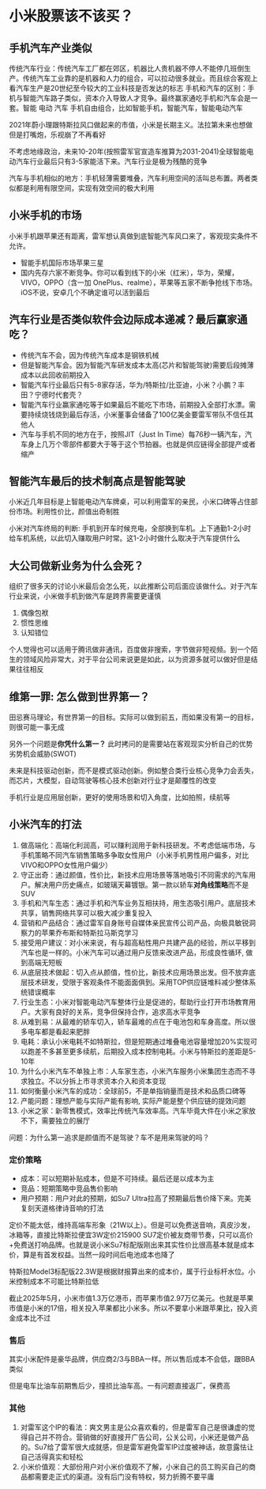 # 小米股票该不该买？

## 手机汽车产业类似
传统汽车行业：传统汽车工厂都在郊区，机器比人贵机器不停人不能停几班倒生产。传统汽车工业靠的是机器和人力的组合，可以拉动很多就业。而且综合客观上看汽车生产是20世纪至今较大的工业科技是否发达的标志
手机和汽车的区别：手机与智能汽车路子类似，资本介入导致人才竞争。最终赢家通吃手机和汽车会是一套。智能 电动 汽车 手机自由组合，比如智能手机，智能汽车，智能电动汽车

2021年蔚小理跟特斯拉风口做起来的市值，小米是长期主义。法拉第未来也想做但是打嘴炮，乐视崩了不再看好

不考虑地缘政治，未来10-20年(按照雷军官宣造车推算为2031-2041)全球智能电动汽车行业最后只有3-5家能活下来。汽车行业是极为残酷的竞争

汽车与手机相似的地方：手机轻薄需要堆叠，汽车利用空间的活叫总布置。两者类似都是利用有限空间，实现有效空间的极大利用

## 小米手机的市场
小米手机跟苹果还有距离，雷军想认真做到底智能汽车风口来了，客观现实条件不允许。

- 智能手机国际市场苹果三星
- 国内先存六家不断竞争。你可以看到线下的小米（红米），华为，荣耀，VIVO，OPPO（含一加 OnePlus、realme），苹果等五家不断争抢线下市场。iOS不说，安卓几个不确定谁可以活到最后

## 汽车行业是否类似软件会边际成本递减？最后赢家通吃？ 
- 传统汽车不会，因为传统汽车成本是钢铁机械
- 但是智能汽车会。因为智能汽车研发成本太高(芯片和智能驾驶)需要后段摊薄成本以此回收前期投入
- 智能汽车行业最后只有5-8家存活，华为/特斯拉/比亚迪，小米？小鹏？丰田？宁德时代套壳？
- 智能汽车行业赢家通吃等于如果最后不能吃下市场，前期投入全部打水漂。需要持续烧钱烧到最后存活，小米董事会储备了100亿美金要雷军带队不信任其他人
- 汽车与手机不同的地方在于，按照JIT（Just In Time）每76秒一辆汽车，汽车身上几万个零部件都要大于等于这个节拍器。也就是供应链得全部提产或者缩产

## 智能汽车最后的技术制高点是智能驾驶
小米近几年目标是上智能电动汽车牌桌，可以利用雷军的亲民，小米口碑等占住部份市场。利用性价比，颜值出奇制胜

小米对汽车终局的判断: 手机到开车时候充电，全部换到车机。上下通勤1-2小时给车机系统，以此切入赚取用户时常。这1-2小时做什么取决于汽车提供什么

## 大公司做新业务为什么会死？
组织了很多天的讨论小米最后会怎么死，以此推断公司后面应该做什么。对于汽车行业来说，小米做手机到做汽车是跨界需要更谨慎

1. 偶像包袱
2. 惯性思维
3. 认知错位

个人觉得也可以适用于腾讯做非通讯，百度做非搜索，字节做非短视频。到一个陌生的领域风险非常大，对于平台公司来说更是如此，以为资源多就可以做好但是结果往往相反

## 维第一罪: 怎么做到世界第一？
田忌赛马理论，有世界第一的目标。实际可以做到前五，而如果没有第一的目标，则很可能一事无成

另外一个问题是**你凭什么第一？** 此时拷问的是需要站在客观现实分析自己的优势劣势机会威胁(SWOT)

未来是科技驱动创新，而不是模式驱动创新。例如整合类行业核心竞争力会丢失，而芯片，大模型，自动驾驶等核心技术创新对行业才是颠覆性的改变

手机行业是应用层创新，更好的使用场景和切入角度，比如拍照，续航等

## 小米汽车的打法
1. 做高端化：高端化利润高，可以赚利润用于新科技研发。不考虑低端市场，与手机策略不同汽车销售策略多争取女性用户（小米手机男性用户偏多，对比VIVO和OPPO女性用户偏少）
2. 守正出奇：通过颜值，性价比，新技术应用场景等落地吸引不同需求的汽车用户。解决用户历史痛点，如玻璃天幕镀银。第一款以轿车**对角线策略**而不是SUV
3. 手机和汽车生态：通过手机和汽车业务互相扶持，用生态吸引用户。底层技术共享，销售网络共享可以极大减少重复投入
4. 营销和产品结合：通过雷军自身账号自媒体亲民宣传公司产品，向极具敏锐洞察力的苹果乔布斯和特斯拉马斯克学习
5. 接受用户建议：对小米来说，有与超高粘性用户共建产品的经验，所以平移到汽车也是一样的。小米汽车可以通过用户反馈来改进产品，形成良性循环, 做到高端无短板
6. 从底层技术做起：切入点从颜值，性价比，新技术应用场景出发。但不放弃底层技术研发，受限于客观条件不能面面俱到。采用TOP供应链堆料减少整体系统错误概率
7. 行业生态：小米对智能电动汽车整体行业是促进的，帮助行业打开市场教育用户。大家有良好的关系，竞争但保持合作，追求高水平竞争
8. 从难到易：从最难的轿车切入，轿车最难的点在于电池包和车身高度。所以很多电车都是看起来肥胖
9. 电耗：承认小米电耗不如特斯拉，但是短期通过堆叠电池容量增加20%实现可以跑差不多甚至更多续航，后期投入成本控制电耗。小米与特斯拉的差距是5-10年
10. 为什么小米汽车不单独上市：人车家生态，小米汽车服务小米集团生态而不寻求独立。不以分拆上市寻求资本介入和资本变现
11. 如何衡量小米汽车的成功：全球前5，不是单指销量而是技术和品质口碑等
12. 产能问题：理想产能与实际产能有影响, 实际产能是整个供应链的提效问题
13. 小米之家：新零售模式，效率比传统汽车效率高。汽车毕竟大件在小米之家放不下，需要独立的展厅

问题：为什么第一追求是颜值而不是驾驶？车不是用来驾驶的吗？

### 定价策略
- 成本：可以短期补贴成本，但是不可持续。最后还是以成本为主
- 竞品：短期策略中竞品售价影响
- 用户预期：用户对此的预期，如Su7 Ultra拉高了预期最后售价降下来。完美复刻天道格律诗音响的打法

定价不能太低，维持高端车形象（21W以上）。但是可以免费送音响，真皮沙发，冰箱等，直接比特斯拉便宜3W定价215900
SU7定价被友商带节奏，只可以高价+免费送打响品牌。也就是说小米Su7标配版刚出来其实性价比很高基本就是成本价，算是有首发权益。当然一段时间后电池成本也降了

特斯拉Model3标配版22.3W是根据财报算出来的成本价，属于行业标杆水位。小米控制成本不可能比特斯拉低

截止2025年5月，小米市值1.3万亿港币，而苹果市值2.97万亿美元。也就是苹果市值是小米的17倍，相关投入苹果都比小米多。所以不要拿小米跟苹果比，投入资金成本比不过

### 售后
其实小米配件是豪华品牌，供应商2/3与BBA一样。所以售后成本不会低，跟BBA类似

但是电车比油车前期售后少，撞损比油车高。一有问题直接返厂，保费高

### 其他

1. 对雷军这个IP的看法：爽文男主是公众喜欢看的，但是雷军自己是很谦虚的觉得自己并不符合。营销做的好直接开广告公司，公关公司，小米还是做产品的。Su7给了雷军很大成就感，但是雷军避免雷军IP过度被神话，故意露怯让自己活得真实和轻松
2. 小米价值观：大部份用户对小米价值观不了解，小米自己的员工购买自己的商品都需要走正式的渠道。没有后门没有特权，努力折腾不要平庸
